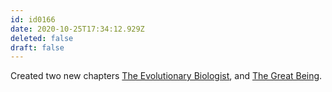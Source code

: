 ```yaml
---
id: id0166
date: 2020-10-25T17:34:12.929Z
deleted: false
draft: false
---
```


Created two new chapters [The Evolutionary Biologist][1], and [The Great Being][2].

[1]: the-evolutionary-biologist.html
[2]: the-great-being.html
